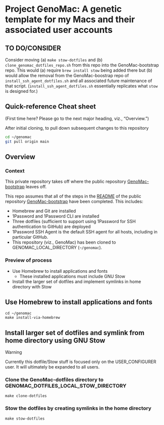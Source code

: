# Project GenoMac: A genetic template for my Macs and their associated user accounts

## TO DO/CONSIDER
Consider moving (a) `make stow-dotfiles` and (b) `clone_genomac_dotfiles_repo.sh` from this repo into the GenoMac-bootstrap repo. This would (a) require `brew install stow` being added there but (b) would allow the removal from the GenoMac-boostrap repo of `install_ssh_agent_dotfiles.sh` and all associated future maintenance of that script. (`install_ssh_agent_dotfiles.sh` essentially replicates what `stow` is designed for.)

## Quick-reference Cheat sheet
(First time here? Please go to the next major heading, viz., “Overview.”)

After initial cloning, to pull down subsequent changes to this repository
```bash
cd ~/genomac
git pull origin main
```
## Overview
### Context
This private repository takes off where the public repository [GenoMac-bootstrap](https://github.com/jimratliff/GenoMac-bootstrap/blob/main/README.md) leaves off.

This repo assumes that all of the steps in the [README](https://github.com/jimratliff/GenoMac-bootstrap/blob/main/README.md) 
of the public repository [GenoMac-bootstrap](https://github.com/jimratliff/GenoMac-bootstrap/blob/main/README.md) have been completed. This includes:
- Homebrew and Git are installed
- 1Password and 1Password CLI are installed
- Three dotfiles (sufficient to support using 1Password for SSH authentication to GitHub) are deployed
- 1Password SSH Agent is the default SSH agent for all hosts, including in particular GitHub.
- This repository (viz., GenoMac) has been cloned to GENOMAC_LOCAL_DIRECTORY (`~/genomac`).

### Preview of process
- Use Homebrew to install applications and fonts
  - These installed applications must include GNU Stow
- Install the larger set of dotfiles and implement symlinks in home directory with Stow

## Use Homebrew to install applications and fonts
```shell
cd ~/genomac
make install-via-homebrew
```

## Install larger set of dotfiles and symlink from home directory using GNU Stow
> [!WARNING]
> Currently this dotfile/Stow stuff is focused only on the USER_CONFIGURER user. It will ultimately be expanded to all users.

### Clone the GenoMac-dotfiles directory to GENOMAC_DOTFILES_LOCAL_STOW_DIRECTORY
```
make clone-dotfiles
```
### Stow the dotfiles by creating symlinks in the home directory
```
make stow-dotfiles
```
